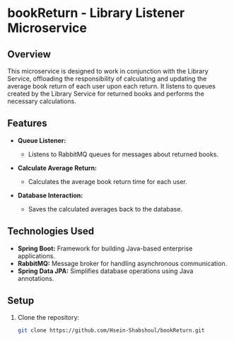 # bookReturn - Library Listener Microservice

## Overview

This microservice is designed to work in conjunction with the Library Service, offloading the responsibility of calculating and updating the average book return of each user upon each return. It listens to queues created by the Library Service for returned books and performs the necessary calculations.

## Features

- **Queue Listener:**
  - Listens to RabbitMQ queues for messages about returned books.

- **Calculate Average Return:**
  - Calculates the average book return time for each user.

- **Database Interaction:**
  - Saves the calculated averages back to the database.

## Technologies Used

- **Spring Boot:** Framework for building Java-based enterprise applications.
- **RabbitMQ:** Message broker for handling asynchronous communication.
- **Spring Data JPA:** Simplifies database operations using Java annotations.

## Setup

1. Clone the repository:

   ```bash
   git clone https://github.com/Hsein-Shabshoul/bookReturn.git
